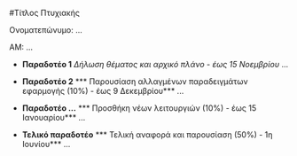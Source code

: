 #Τίτλος Πτυχιακής

Ονοματεπώνυμο: ...

ΑΜ: ...


* **Παραδοτέο 1**
*Δήλωση θέματος και αρχικό πλάνο - έως 15 Νοεμβρίου*
...


* **Παραδοτέο 2**
*** Παρουσίαση αλλαγμένων παραδειγμάτων εφαρμογής (10%) - έως 9 Δεκεμβρίου***
...


* **Παραδοτέο ...**
*** Προσθήκη νέων λειτουργιών (10%) - έως 15 Ιανουαρίου***
...


* **Τελικό παραδοτέο**
*** Τελική αναφορά και παρουσίαση (50%) - 1η Ιουνίου***
...

